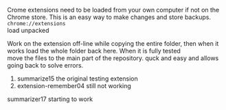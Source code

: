 Crome extensions need to be loaded from your own computer if not on the Chrome store. This is an easy way to make changes and store backups. ```chrome://extensions```  
load unpacked

Work on the extension off-line while copying the entire folder, then when it works load the whole folder back here. When it is fully tested   
move the files to the main part of the repository. quck and easy and allows going back to solve   errors.




1. summarize15 the original testing extension
1. extension-remember04 still not working


summarizer17 starting to work

